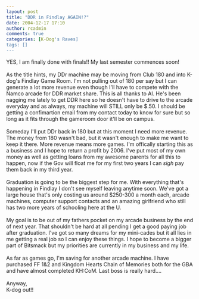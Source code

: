```yaml
---
layout: post
title: "DDR in Findlay AGAIN!?"
date: 2004-12-17 17:10
author: rcadmin
comments: true
categories: [K-Dog's Raves]
tags: []
---
```

YES, I am finally done with finals!!  My last semester commences soon!<br />
<br />
As the title hints, my DDr machine may be moving from Club 180 and into K-dog's Findlay Game Room.  I'm not pulling out of 180 per say but I can generate a lot more revenue even though I'll have to compete with the Namco arcade for DDR market share.  This is all thanks to Al.  He's been nagging me lately to get DDR here so he doesn't have to drive to the arcade everyday and as always, my machine will STILL only be $.50.  I should be getting a confimartion email from my contact today to know for sure but so long as it fits through the gameroom door it'll be on campus.<br />
<br />
Someday I'll put DDr back in 180 but at this moment I need more revenue.   The money from 180 wasn't bad, but it wasn't enough to make me want to keep it there.  More revenue means more games.  I'm offically starting this as a business and I hope to return a profit by 2006.  I've put most of my own money as well as getting loans from my awesome parents for all this to happen, now if the Gov will float me for my first two years I can *sigh* pay them back in my third year.<br />
<br />
Graduation is going to be the biggest step for me.  With everything that's happening in Findlay I don't see myself leaving anytime soon.  We've got a large house that's only costing us around $250-300 a month each, arcade machines, computer support contacts and an amazing girlfriend who still has two more years of schooling here at the U.<br />
<br />
My goal is to be out of my fathers pocket on my arcade business by the end of next year.  That shouldn't be hard at all pending I get a good paying job after graduation.  I've got so many dreams for my mini-cades but it all lies in me getting a real job so I can enjoy these things.  I hope to become a bigger part of Bitsmack but my priorities are currently in my business and my life.<br />
<br />
As far as games go, I'm saving for another arcade machine.  I have purchased FF 1&2 and Kingdom Hearts Chain of Memories both for the GBA and have almost completed KH:CoM.  Last boss is really hard....<br />
<br />
Anyway,<br />
K-dog out!!
